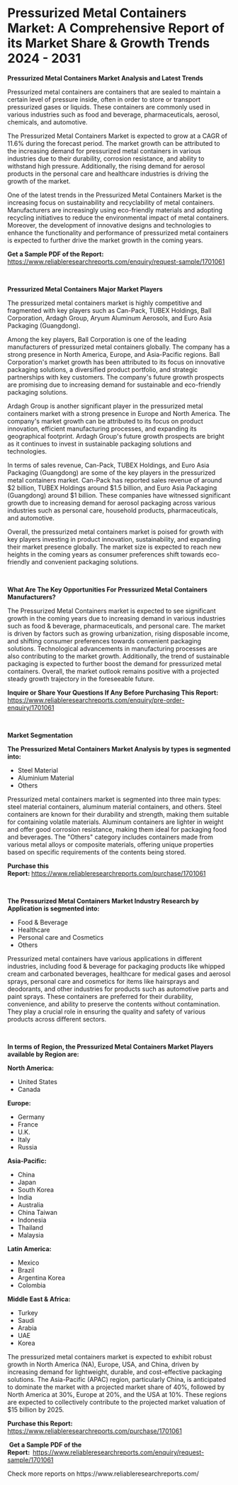 <p><h1>Pressurized Metal Containers Market: A Comprehensive Report of its Market Share & Growth Trends 2024 - 2031</h1></p><p><strong>Pressurized Metal Containers Market Analysis and Latest Trends</strong></p>
<p><p>Pressurized metal containers are containers that are sealed to maintain a certain level of pressure inside, often in order to store or transport pressurized gases or liquids. These containers are commonly used in various industries such as food and beverage, pharmaceuticals, aerosol, chemicals, and automotive.</p><p>The Pressurized Metal Containers Market is expected to grow at a CAGR of 11.6% during the forecast period. The market growth can be attributed to the increasing demand for pressurized metal containers in various industries due to their durability, corrosion resistance, and ability to withstand high pressure. Additionally, the rising demand for aerosol products in the personal care and healthcare industries is driving the growth of the market.</p><p>One of the latest trends in the Pressurized Metal Containers Market is the increasing focus on sustainability and recyclability of metal containers. Manufacturers are increasingly using eco-friendly materials and adopting recycling initiatives to reduce the environmental impact of metal containers. Moreover, the development of innovative designs and technologies to enhance the functionality and performance of pressurized metal containers is expected to further drive the market growth in the coming years.</p></p>
<p><strong>Get a Sample PDF of the Report:&nbsp;</strong> <a href="https://www.reliableresearchreports.com/enquiry/request-sample/1701061">https://www.reliableresearchreports.com/enquiry/request-sample/1701061</a></p>
<p>&nbsp;</p>
<p><strong>Pressurized Metal Containers Major Market Players</strong></p>
<p><p>The pressurized metal containers market is highly competitive and fragmented with key players such as Can-Pack, TUBEX Holdings, Ball Corporation, Ardagh Group, Aryum Aluminum Aerosols, and Euro Asia Packaging (Guangdong). </p><p>Among the key players, Ball Corporation is one of the leading manufacturers of pressurized metal containers globally. The company has a strong presence in North America, Europe, and Asia-Pacific regions. Ball Corporation's market growth has been attributed to its focus on innovative packaging solutions, a diversified product portfolio, and strategic partnerships with key customers. The company's future growth prospects are promising due to increasing demand for sustainable and eco-friendly packaging solutions.</p><p>Ardagh Group is another significant player in the pressurized metal containers market with a strong presence in Europe and North America. The company's market growth can be attributed to its focus on product innovation, efficient manufacturing processes, and expanding its geographical footprint. Ardagh Group's future growth prospects are bright as it continues to invest in sustainable packaging solutions and technologies.</p><p>In terms of sales revenue, Can-Pack, TUBEX Holdings, and Euro Asia Packaging (Guangdong) are some of the key players in the pressurized metal containers market. Can-Pack has reported sales revenue of around $2 billion, TUBEX Holdings around $1.5 billion, and Euro Asia Packaging (Guangdong) around $1 billion. These companies have witnessed significant growth due to increasing demand for aerosol packaging across various industries such as personal care, household products, pharmaceuticals, and automotive.</p><p>Overall, the pressurized metal containers market is poised for growth with key players investing in product innovation, sustainability, and expanding their market presence globally. The market size is expected to reach new heights in the coming years as consumer preferences shift towards eco-friendly and convenient packaging solutions.</p></p>
<p>&nbsp;</p>
<p><strong>What Are The Key Opportunities For Pressurized Metal Containers Manufacturers?</strong></p>
<p><p>The Pressurized Metal Containers market is expected to see significant growth in the coming years due to increasing demand in various industries such as food & beverage, pharmaceuticals, and personal care. The market is driven by factors such as growing urbanization, rising disposable income, and shifting consumer preferences towards convenient packaging solutions. Technological advancements in manufacturing processes are also contributing to the market growth. Additionally, the trend of sustainable packaging is expected to further boost the demand for pressurized metal containers. Overall, the market outlook remains positive with a projected steady growth trajectory in the foreseeable future.</p></p>
<p><strong>Inquire or Share Your Questions If Any Before Purchasing This Report:</strong> <a href="https://www.reliableresearchreports.com/enquiry/pre-order-enquiry/1701061">https://www.reliableresearchreports.com/enquiry/pre-order-enquiry/1701061</a></p>
<p>&nbsp;</p>
<p><strong>Market Segmentation</strong></p>
<p><strong>The Pressurized Metal Containers Market Analysis by types is segmented into:</strong></p>
<p><ul><li>Steel Material</li><li>Aluminium Material</li><li>Others</li></ul></p>
<p><p>Pressurized metal containers market is segmented into three main types: steel material containers, aluminum material containers, and others. Steel containers are known for their durability and strength, making them suitable for containing volatile materials. Aluminum containers are lighter in weight and offer good corrosion resistance, making them ideal for packaging food and beverages. The "Others" category includes containers made from various metal alloys or composite materials, offering unique properties based on specific requirements of the contents being stored.</p></p>
<p><strong>Purchase this Report:&nbsp;</strong><a href="https://www.reliableresearchreports.com/purchase/1701061">https://www.reliableresearchreports.com/purchase/1701061</a></p>
<p>&nbsp;</p>
<p><strong>The Pressurized Metal Containers Market Industry Research by Application is segmented into:</strong></p>
<p><ul><li>Food & Beverage</li><li>Healthcare</li><li>Personal care and Cosmetics</li><li>Others</li></ul></p>
<p><p>Pressurized metal containers have various applications in different industries, including food & beverage for packaging products like whipped cream and carbonated beverages, healthcare for medical gases and aerosol sprays, personal care and cosmetics for items like hairsprays and deodorants, and other industries for products such as automotive parts and paint sprays. These containers are preferred for their durability, convenience, and ability to preserve the contents without contamination. They play a crucial role in ensuring the quality and safety of various products across different sectors.</p></p>
<p>&nbsp;</p>
<p><strong>In terms of Region, the Pressurized Metal Containers Market Players available by Region are:</strong></p>
<p>
    <p> <strong> North America: </strong>
        <ul>
            <li>United States</li>
            <li>Canada</li>
        </ul>
        </p> 
    <p> <strong> Europe: </strong>
        <ul>
            <li>Germany</li>
            <li>France</li>
            <li>U.K.</li>
            <li>Italy</li>
            <li>Russia</li>
        </ul>
        </p> 
    <p> <strong> Asia-Pacific: </strong>
        <ul>
            <li>China</li>
            <li>Japan</li>
            <li>South Korea</li>
            <li>India</li>
            <li>Australia</li>
            <li>China Taiwan</li>
            <li>Indonesia</li>
            <li>Thailand</li>
            <li>Malaysia</li>
        </ul>
        </p> 
    <p> <strong> Latin America: </strong>
        <ul>
            <li>Mexico</li>
            <li>Brazil</li>
            <li>Argentina Korea</li>
            <li>Colombia</li>
        </ul>
        </p> 
    <p> <strong> Middle East & Africa: </strong>
        <ul>
            <li>Turkey</li>
            <li>Saudi</li>
            <li>Arabia</li>
            <li>UAE</li>
            <li>Korea</li>
        </ul>
    </p>
    </p>
<p><p>The pressurized metal containers market is expected to exhibit robust growth in North America (NA), Europe, USA, and China, driven by increasing demand for lightweight, durable, and cost-effective packaging solutions. The Asia-Pacific (APAC) region, particularly China, is anticipated to dominate the market with a projected market share of 40%, followed by North America at 30%, Europe at 20%, and the USA at 10%. These regions are expected to collectively contribute to the projected market valuation of $15 billion by 2025.</p></p>
<p><strong>Purchase this Report: </strong><a href="https://www.reliableresearchreports.com/purchase/1701061">https://www.reliableresearchreports.com/purchase/1701061</a></p>
<p>&nbsp;<strong>Get a Sample PDF of the Report:&nbsp;&nbsp;</strong><a href="https://www.reliableresearchreports.com/enquiry/request-sample/1701061">https://www.reliableresearchreports.com/enquiry/request-sample/1701061</a></p>
<p><strong></strong></p>
<p>Check more reports on https://www.reliableresearchreports.com/</p>